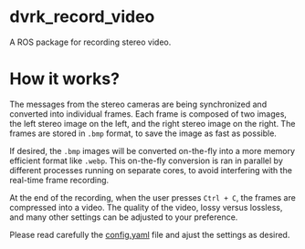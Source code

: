 # dvrk_record_video

A ROS package for recording stereo video.

# How it works?

The messages from the stereo cameras are being synchronized and converted into individual frames.
Each frame is composed of two images, the left stereo image on the left, and the right stereo image on the right.
The frames are stored in `.bmp` format, to save the image as fast as possible.

If desired, the `.bmp` images will be converted on-the-fly into a more memory efficient format like `.webp`.
This on-the-fly conversion is ran in parallel by different processes running on separate cores, to avoid interfering with the real-time frame recording.

At the end of the recording, when the user presses `Ctrl + C`, the frames are compressed into a video.
The quality of the video, lossy versus lossless, and many other settings can be adjusted to your preference.

Please read carefully the [config.yaml](config.yaml) file and ajust the settings as desired.
